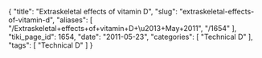 {
    "title": "Extraskeletal effects of vitamin D",
    "slug": "extraskeletal-effects-of-vitamin-d",
    "aliases": [
        "/Extraskeletal+effects+of+vitamin+D+\u2013+May+2011",
        "/1654"
    ],
    "tiki_page_id": 1654,
    "date": "2011-05-23",
    "categories": [
        "Technical D"
    ],
    "tags": [
        "Technical D"
    ]
}